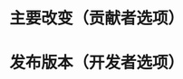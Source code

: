 <!-- Thanks for your contribution. See [CONTRIBUTING](CONTRIBUTING.md) for this project's contribution guidelines. Remove these comments as you go. -->

# 主要改变（贡献者选项）

<!-- Tell us what you did and why -->

# 发布版本（开发者选项）
